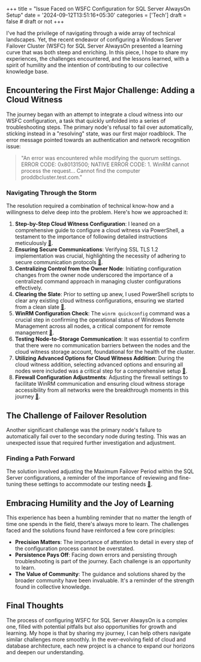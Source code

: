 +++
title = "Issue Faced on WSFC Configuration for SQL Server AlwaysOn Setup"
date = '2024-09-12T13:51:16+05:30'
categories = ['Tech']
draft = false # draft or not
+++

I've had the privilege of navigating through a wide array of technical landscapes. Yet, the recent endeavor of configuring a Windows Server Failover Cluster (WSFC) for SQL Server AlwaysOn presented a learning curve that was both steep and enriching. In this piece, I hope to share my experiences, the challenges encountered, and the lessons learned, with a spirit of humility and the intention of contributing to our collective knowledge base.

## Encountering the First Major Challenge: Adding a Cloud Witness

The journey began with an attempt to integrate a cloud witness into our WSFC configuration, a task that quickly unfolded into a series of troubleshooting steps. The primary node's refusal to fail over automatically, sticking instead in a "resolving" state, was our first major roadblock. The error message pointed towards an authentication and network recognition issue:

> "An error was encountered while modifying the quorum settings. ERROR CODE: 0x80131500; NATIVE ERROR CODE: 1. WinRM cannot process the request... Cannot find the computer proddbcluster.test.com."

### Navigating Through the Storm

The resolution required a combination of technical know-how and a willingness to delve deep into the problem. Here's how we approached it:

1. **Step-by-Step Cloud Witness Configuration**: I leaned on a comprehensive guide to configure a cloud witness via PowerShell, a testament to the importance of following detailed instructions meticulously [🔗](https://www.jorgebernhardt.com/how-to-configure-a-cloud-witness-for-a-failover-cluster/).
2. **Ensuring Secure Communications**: Verifying SSL TLS 1.2 implementation was crucial, highlighting the necessity of adhering to secure communication protocols [🔗](https://www.reddit.com/r/AZURE/comments/vtrl7x/comment/ifth3k4/?utm_source=share&utm_medium=web3x&utm_name=web3xcss&utm_term=1&utm_content=share_button).
3. **Centralizing Control from the Owner Node**: Initiating configuration changes from the owner node underscored the importance of a centralized command approach in managing cluster configurations effectively.  
4. **Clearing the Slate**: Prior to setting up anew, I used PowerShell scripts to clear any existing cloud witness configurations, ensuring we started from a clean slate [🔗](https://www.reddit.com/r/AZURE/comments/vtrl7x/comment/jcfrpch/?utm_source=share&utm_medium=web3x&utm_name=web3xcss&utm_term=1&utm_content=share_button).
5. **WinRM Configuration Check**: The `winrm quickconfig` command was a crucial step in confirming the operational status of Windows Remote Management across all nodes, a critical component for remote management [🔗](https://stackoverflow.com/questions/39917027/winrm-cannot-complete-the-operation-verify-that-the-specified-computer-name-is).
6. **Testing Node-to-Storage Communication**: It was essential to confirm that there were no communication barriers between the nodes and the cloud witness storage account, foundational for the health of the cluster.
7. **Utilizing Advanced Options for Cloud Witness Addition**: During the cloud witness addition, selecting advanced options and ensuring all nodes were included was a critical step for a comprehensive setup [🔗](https://blog.workinghardinit.work/2016/08/03/a-first-look-at-cloud-witness/).
8. **Firewall Configuration Adjustments**: Adjusting the firewall settings to facilitate WinRM communication and ensuring cloud witness storage accessibility from all networks were the breakthrough moments in this journey [🔗](https://stackoverflow.com/a/60063137).

## The Challenge of Failover Resolution

Another significant challenge was the primary node's failure to automatically fail over to the secondary node during testing. This was an unexpected issue that required further investigation and adjustment.

### Finding a Path Forward

The solution involved adjusting the Maximum Failover Period within the SQL Server configurations, a reminder of the importance of reviewing and fine-tuning these settings to accommodate our testing needs [🔗](https://learn.microsoft.com/en-us/troubleshoot/sql/database-engine/availability-groups/troubleshooting-automatic-failover-problems#case-1-maximum-failures-in-the-specified-period-value-is-exhausted).

## Embracing Humility and the Joy of Learning

This experience has been a humbling reminder that no matter the length of time one spends in the field, there's always more to learn. The challenges faced and the solutions found have reinforced a few core principles:

- **Precision Matters**: The importance of attention to detail in every step of the configuration process cannot be overstated.
- **Persistence Pays Off**: Facing down errors and persisting through troubleshooting is part of the journey. Each challenge is an opportunity to learn.
- **The Value of Community**: The guidance and solutions shared by the broader community have been invaluable. It's a reminder of the strength found in collective knowledge.

## Final Thoughts

The process of configuring WSFC for SQL Server AlwaysOn is a complex one, filled with potential pitfalls but also opportunities for growth and learning. My hope is that by sharing my journey, I can help others navigate similar challenges more smoothly. In the ever-evolving field of cloud and database architecture, each new project is a chance to expand our horizons and deepen our understanding.